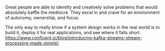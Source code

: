 Great people are able to identify and creatively solve problems that would absolutely baffle the mediocre. They excel in and crave for an environment of autonomy, ownership, and focus.

The only way to really know if a system design works in the real world is to build it, deploy it for real applications, and see where it falls short.
https://www.confluent.io/blog/introducing-kafka-streams-stream-processing-made-simple/
